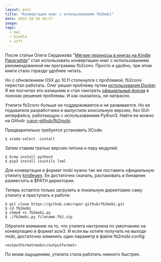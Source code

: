 ```yaml
---
layout: post
title: "Конвертация книг с использованием fb2mobi"
date: 2015-10-28 10:57
image:
tags:
  - mac
  - kindle
  - soft
---
```


После статьи Олега Сердюкова "[Мягкие переносы в книгах на Kindle Paperwhite](http://ctrld.me/blog/2014/11/12/soft-hyphen-kindle-paperwhite/)" стал использовать конвертацию книг с использованием рекомендованной им программы fb2conv. Просто и удобно, при этом книги стало гораздо удобнее читать.

Но с обновлением OSX до 10.11 столкнулся с проблемой, fb2conv перестал работать. Олег решил проблему путем [использования Docker](http://ctrld.me/blog/2015/10/19/convert-fb2-in-docker/ "Конвертирование книг FB2 с использованием fb2conv в Docker"). Я же посчитал это излишним и стал смотреть [официальный форум](http://www.the-ebook.org/forum/viewtopic.php?t=28447) в поисках решения проблемы. И как оказалось, не напрасно.

Утилита fb2conv больше не поддерживается и не развивается. Но ее подхватили разработчики и выпустили консольную версию, без GUI-интерфейса, работающую с использованием Python3. Найти ее можно на Github: [rupor-github/fb2mobi](https://github.com/rupor-github/fb2mobi).

Предварительно требуется установить XCode:

    $ xcode-select -install

Затем ставим третью версию питона и пару модулей:

    $ brew install python3
    $ pip3 install cssutils lxml

Для конвертации в формат mobi нужно так же поставить официальную утилиту [kindlegen](http://www.amazon.com/gp/feature.html?ie=UTF8&docId=1000234621). Ее достаточно скачать, распаковать и бинарник разместить в $PATH директории.

Теперь остается только загрузить в локальную директорию саму утилиту и приступать к работе:

    $ git clone https://github.com/rupor-github/fb2mobi.git
    $ cd fb2mobi
    $ chmod +x fb2mobi.py
    $ ./fb2mobi.py filename.fb2.zip

Обратите внимание на то, что утилита настроена по умолчанию на конвертацию в формат azw3. И если вы хотите получать на выходе mobi, достаточно изменить один параметр в файле fb2mobi.config:

    <outputFormat>mobi</outputFormat>

По моим ощущениям, утилита стала работать немного быстрее.
